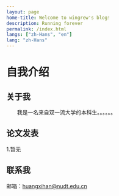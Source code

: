 ```yaml
---
layout: page
home-title: Welcome to wingrew's blog!
description: Running forever
permalink: /index.html
langs: ["zh-Hans", "en"]
lang: "zh-Hans"
---
```


# 自我介绍

## 关于我

&emsp;&emsp;我是一名来自双一流大学的本科生。。。。。。

## 论文发表

1.暂无

## 联系我

邮箱：huangxihan@nudt.edu.cn
